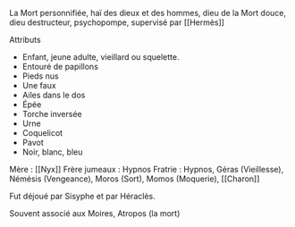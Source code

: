 La Mort personnifiée, haï des dieux et des hommes, dieu de la Mort douce, dieu destructeur, psychopompe, supervisé par [[Hermès]]

Attributs
- Enfant, jeune adulte, vieillard ou squelette. 
- Entouré de papillons
- Pieds nus 
- Une faux 
- Ailes dans le dos
- Épée
- Torche inversée
- Urne
- Coquelicot
- Pavot
- Noir, blanc, bleu


Mère : [[Nyx]]
Frère jumeaux : Hypnos
Fratrie : Hypnos, Géras (Vieillesse), Némésis (Vengeance), Moros (Sort), Momos (Moquerie), [[Charon]]

Fut déjoué par Sisyphe et par Héraclès.

Souvent associé aux Moires, Atropos (la mort)